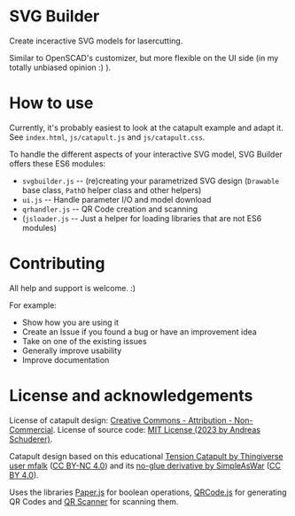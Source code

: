 # SVG Builder

Create inceractive SVG models for lasercutting.

Similar to OpenSCAD's customizer, but more flexible on the UI side (in my totally unbiased opinion :) ).

# How to use

Currently, it's probably easiest to look at the catapult example and adapt it. See `index.html`, `js/catapult.js` and `js/catapult.css`.

To handle the different aspects of your interactive SVG model, SVG Builder offers these ES6 modules:
 - `svgbuilder.js`   -- (re)creating your parametrized SVG design (`Drawable` base class, `PathD` helper class and other helpers)
 - `ui.js`           -- Handle parameter I/O and model download
 - `qrhandler.js`    -- QR Code creation and scanning
 - (`jsloader.js`    -- Just a helper for loading libraries that are not ES6 modules)

# Contributing

All help and support is welcome. :)

For example:
 - Show how you are using it
 - Create an Issue if you found a bug or have an improvement idea
 - Take on one of the existing issues
 - Generally improve usability
 - Improve documentation

# License and acknowledgements

License of catapult design: [Creative Commons - Attribution - Non-Commercial](https://creativecommons.org/licenses/by-nc/4.0/). License of source code: [MIT License (2023 by Andreas Schuderer)](https://raw.githubusercontent.com/schuderer/svgbuilder/main/LICENSE).

Catapult design based on this educational [Tension Catapult by Thingiverse user mfalk](https://www.thingiverse.com/thing:1403796) ([CC BY-NC 4.0](https://creativecommons.org/licenses/by-nc/4.0/)) and its [no-glue derivative by SimpleAsWar](https://www.thingiverse.com/thing:4050155) ([CC BY 4.0](https://creativecommons.org/licenses/by/4.0/)).

Uses the libraries [Paper.js](http://paperjs.org/about/) for boolean operations,  [QRCode.js](https://github.com/davidshimjs/qrcodejs) for generating QR Codes and [QR Scanner](https://github.com/nimiq/qr-scanner) for scanning them. 
